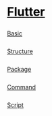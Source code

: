 <style>
.md1{margin-top: 75px;}
.md2{margin-top: 50px;}
.md3{margin-top: 25px;}
.tbl1 td#header{background-color: D1ECCF}
</style>

# [<span style="color:black;">Flutter</span>](../index.md) 

<div class="md3"></div>

[Basic](Flutter-Basic.md)




<div class="md3"></div>

[Structure](Flutter-Structure.md)




<div class="md3"></div>

[Package](Flutter-Package.md)





<div class="md3"></div>

[Command](Flutter-Command.md)





<div class="md3"></div>

[Script](Flutter-Script.md)